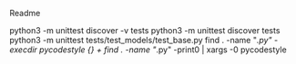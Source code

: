 Readme

python3 -m unittest discover -v tests
python3 -m unittest discover tests
python3 -m unittest tests/test_models/test_base.py
find . -name "*.py" -execdir pycodestyle {} +
find . -name "*.py" -print0 | xargs -0 pycodestyle

